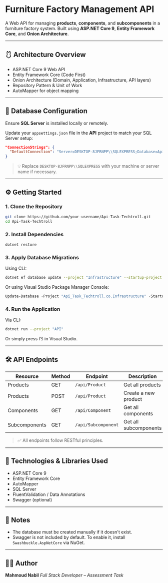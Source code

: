 #  Furniture Factory Management API

A Web API for managing **products**, **components**, and **subcomponents** in a furniture factory system. Built using **ASP.NET Core 9**, **Entity Framework Core**, and **Onion Architecture**.

---

## 🩱 Architecture Overview

* ASP.NET Core 9 Web API
* Entity Framework Core (Code First)
* Onion Architecture (Domain, Application, Infrastructure, API layers)
* Repository Pattern & Unit of Work
* AutoMapper for object mapping

---

## 🔌 Database Configuration

Ensure **SQL Server** is installed locally or remotely.

Update your `appsettings.json` file in the **API** project to match your SQL Server setup:

```json
"ConnectionStrings": {
  "DefaultConnection": "Server=DESKTOP-8JFRNPP\\SQLEXPRESS;Database=Api_Task_Techtroll;Trusted_Connection=True;Encrypt=False;"
}
```

> 💡 Replace `DESKTOP-8JFRNPP\\SQLEXPRESS` with your machine or server name if necessary.

---

## ⚙️ Getting Started

### 1. Clone the Repository

```bash
git clone https://github.com/your-username/Api-Task-Techtroll.git
cd Api-Task-Techtroll
```

### 2. Install Dependencies

```bash
dotnet restore
```

### 3. Apply Database Migrations

Using CLI:

```bash
dotnet ef database update --project "Infrastructure" --startup-project "API"
```

Or using Visual Studio Package Manager Console:

```powershell
Update-Database -Project "Api_Task_Techtroll.co.Infrastructure" -StartupProject "Api_Task_Techtroll.co.API"
```

### 4. Run the Application

Via CLI:

```bash
dotnet run --project "API"
```

Or simply press `F5` in Visual Studio.

---

## 🛠 API Endpoints

| Resource      | Method | Endpoint            | Description           |
| ------------- | ------ | ------------------- | --------------------- |
| Products      | GET    | `/api/Product`      | Get all products      |
| Products      | POST   | `/api/Product`      | Create a new product  |
| Components    | GET    | `/api/Component`    | Get all components    |
| Subcomponents | GET    | `/api/Subcomponent` | Get all subcomponents |

> ✅ All endpoints follow RESTful principles.

---

## 🧪 Technologies & Libraries Used

* ASP.NET Core 9
* Entity Framework Core
* AutoMapper
* SQL Server
* FluentValidation / Data Annotations
* Swagger (optional)

---

## 📌 Notes

* The database must be created manually if it doesn't exist.
* Swagger is not included by default. To enable it, install `Swashbuckle.AspNetCore` via NuGet.

---

## 👨‍💻 Author

**Mahmoud Nabil**
*Full Stack Developer – Assessment Task*
